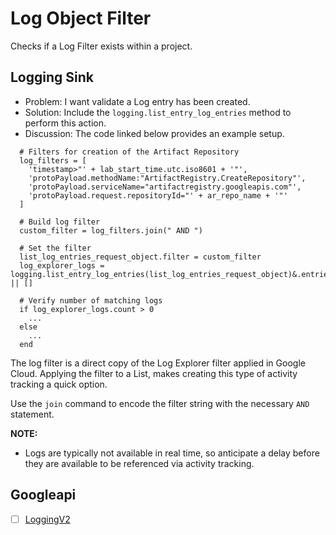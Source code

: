 # Log Object Filter 

Checks if a Log Filter exists within a project.

## Logging Sink 

* Problem: I want validate a Log entry has been created.
* Solution: Include the `logging.list_entry_log_entries` method to perform this action.
* Discussion: The code linked below provides an example setup.

```
  # Filters for creation of the Artifact Repository
  log_filters = [
    'timestamp>"' + lab_start_time.utc.iso8601 + '"',
    'protoPayload.methodName:"ArtifactRegistry.CreateRepository"',
    'protoPayload.serviceName="artifactregistry.googleapis.com"',
    'protoPayload.request.repositoryId="' + ar_repo_name + '"'
  ]

  # Build log filter
  custom_filter = log_filters.join(" AND ")

  # Set the filter
  list_log_entries_request_object.filter = custom_filter
  log_explorer_logs = logging.list_entry_log_entries(list_log_entries_request_object)&.entries || []

  # Verify number of matching logs
  if log_explorer_logs.count > 0
    ...
  else
    ...
  end
```

The log filter is a direct copy of the Log Explorer filter applied in Google Cloud.
Applying the filter to a List, makes creating this type of activity tracking a quick option.

Use the `join` command to encode the filter string with the necessary `AND` statement.

__NOTE:__ 

* Logs are typically not available in real time, so anticipate a delay before they are available to be referenced via activity tracking.

## Googleapi 

-[ ] [LoggingV2](https://googleapis.dev/ruby/google-api-client/latest/Google/Apis/LoggingV2.html) 
